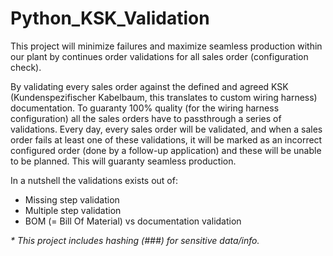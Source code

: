 # Python_KSK_Validation

This project will minimize failures and maximize seamless production within our plant by continues order validations for all sales order (configuration check).

By validating every sales order against the defined and agreed KSK (Kundenspezifischer Kabelbaum, this translates to custom wiring harness) documentation. To guaranty 100% quality (for the wiring harness configuration) all the sales orders have to passthrough a series of validations. Every day, every sales order will be validated, and when a sales order fails at least one of these validations, it will be marked as an incorrect configured order (done by a follow-up application) and these will be unable to be planned. This will guaranty seamless production.

In a nutshell the validations exists out of:
-	Missing step validation
-	Multiple step validation
-	BOM (= Bill Of Material) vs documentation validation

<i> * This project includes hashing (###) for sensitive data/info.</i>
